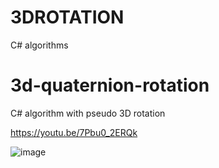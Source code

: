 # 3DROTATION
 C# algorithms

# 3d-quaternion-rotation

C# algorithm with pseudo 3D rotation

https://youtu.be/7Pbu0_2ERQk

![image](https://github.com/user-attachments/assets/31999776-388e-4c8f-aa53-253d7a75c29f)
